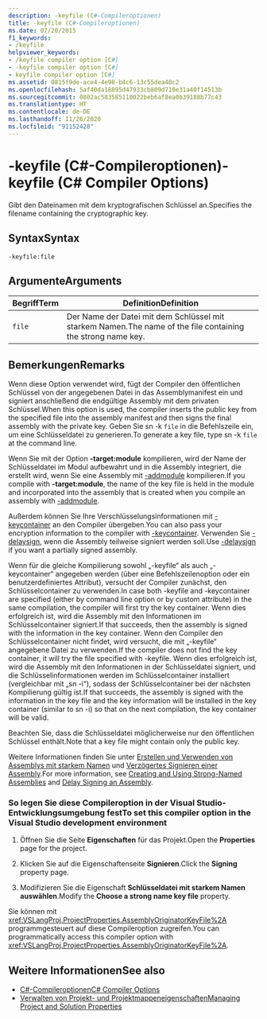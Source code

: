 ```yaml
---
description: -keyfile (C#-Compileroptionen)
title: -keyfile (C#-Compileroptionen)
ms.date: 07/20/2015
f1_keywords:
- /keyfile
helpviewer_keywords:
- /keyfile compiler option [C#]
- -keyfile compiler option [C#]
- keyfile compiler option [C#]
ms.assetid: 0815f9de-ace4-4e98-b4c6-13c55dea40c2
ms.openlocfilehash: 5af40da18895d47933cb809d710e31a40f14513b
ms.sourcegitcommit: 0802ac583585110022beb6af8ea0b39188b77c43
ms.translationtype: HT
ms.contentlocale: de-DE
ms.lasthandoff: 11/26/2020
ms.locfileid: "91152428"
---
```

# <a name="-keyfile-c-compiler-options"></a><span data-ttu-id="06861-103">-keyfile (C#-Compileroptionen)</span><span class="sxs-lookup"><span data-stu-id="06861-103">-keyfile (C# Compiler Options)</span></span>

<span data-ttu-id="06861-104">Gibt den Dateinamen mit dem kryptografischen Schlüssel an.</span><span class="sxs-lookup"><span data-stu-id="06861-104">Specifies the filename containing the cryptographic key.</span></span>  
  
## <a name="syntax"></a><span data-ttu-id="06861-105">Syntax</span><span class="sxs-lookup"><span data-stu-id="06861-105">Syntax</span></span>  
  
```console  
-keyfile:file  
```  
  
## <a name="arguments"></a><span data-ttu-id="06861-106">Argumente</span><span class="sxs-lookup"><span data-stu-id="06861-106">Arguments</span></span>  
  
|<span data-ttu-id="06861-107">Begriff</span><span class="sxs-lookup"><span data-stu-id="06861-107">Term</span></span>|<span data-ttu-id="06861-108">Definition</span><span class="sxs-lookup"><span data-stu-id="06861-108">Definition</span></span>|  
|----------|----------------|  
|`file`|<span data-ttu-id="06861-109">Der Name der Datei mit dem Schlüssel mit starkem Namen.</span><span class="sxs-lookup"><span data-stu-id="06861-109">The name of the file containing the strong name key.</span></span>|  
  
## <a name="remarks"></a><span data-ttu-id="06861-110">Bemerkungen</span><span class="sxs-lookup"><span data-stu-id="06861-110">Remarks</span></span>  

 <span data-ttu-id="06861-111">Wenn diese Option verwendet wird, fügt der Compiler den öffentlichen Schlüssel von der angegebenen Datei in das Assemblymanifest ein und signiert anschließend die endgültige Assembly mit dem privaten Schlüssel.</span><span class="sxs-lookup"><span data-stu-id="06861-111">When this option is used, the compiler inserts the public key from the specified file into the assembly manifest and then signs the final assembly with the private key.</span></span> <span data-ttu-id="06861-112">Geben Sie sn -k `file` in die Befehlszeile ein, um eine Schlüsseldatei zu generieren.</span><span class="sxs-lookup"><span data-stu-id="06861-112">To generate a key file, type sn -k `file` at the command line.</span></span>  
  
 <span data-ttu-id="06861-113">Wenn Sie mit der Option **-target:module** kompilieren, wird der Name der Schlüsseldatei im Modul aufbewahrt und in die Assembly integriert, die erstellt wird, wenn Sie eine Assembly mit [-addmodule](./addmodule-compiler-option.md) kompilieren.</span><span class="sxs-lookup"><span data-stu-id="06861-113">If you compile with **-target:module**, the name of the key file is held in the module and incorporated into the assembly that is created when you compile an assembly with [-addmodule](./addmodule-compiler-option.md).</span></span>  
  
 <span data-ttu-id="06861-114">Außerdem können Sie Ihre Verschlüsselungsinformationen mit [-keycontainer](./keycontainer-compiler-option.md) an den Compiler übergeben.</span><span class="sxs-lookup"><span data-stu-id="06861-114">You can also pass your encryption information to the compiler with [-keycontainer](./keycontainer-compiler-option.md).</span></span> <span data-ttu-id="06861-115">Verwenden Sie [-delaysign](./delaysign-compiler-option.md), wenn die Assembly teilweise signiert werden soll.</span><span class="sxs-lookup"><span data-stu-id="06861-115">Use [-delaysign](./delaysign-compiler-option.md) if you want a partially signed assembly.</span></span>  
  
 <span data-ttu-id="06861-116">Wenn für die gleiche Kompilierung sowohl „-keyfile“ als auch „-keycontainer“ angegeben werden (über eine Befehlszeilenoption oder ein benutzerdefiniertes Attribut), versucht der Compiler zunächst, den Schlüsselcontainer zu verwenden.</span><span class="sxs-lookup"><span data-stu-id="06861-116">In case both -keyfile and -keycontainer are specified (either by command line option or by custom attribute) in the same compilation, the compiler will first try the key container.</span></span> <span data-ttu-id="06861-117">Wenn dies erfolgreich ist, wird die Assembly mit den Informationen im Schlüsselcontainer signiert.</span><span class="sxs-lookup"><span data-stu-id="06861-117">If that succeeds, then the assembly is signed with the information in the key container.</span></span> <span data-ttu-id="06861-118">Wenn den Compiler den Schlüsselcontainer nicht findet, wird versucht, die mit „-keyfile“ angegebene Datei zu verwenden.</span><span class="sxs-lookup"><span data-stu-id="06861-118">If the compiler does not find the key container, it will try the file specified with -keyfile.</span></span> <span data-ttu-id="06861-119">Wenn dies erfolgreich ist, wird die Assembly mit den Informationen in der Schlüsseldatei signiert, und die Schlüsselinformationen werden im Schlüsselcontainer installiert (vergleichbar mit „sn -i“), sodass der Schlüsselcontainer bei der nächsten Kompilierung gültig ist.</span><span class="sxs-lookup"><span data-stu-id="06861-119">If that succeeds, the assembly is signed with the information in the key file and the key information will be installed in the key container (similar to sn -i) so that on the next compilation, the key container will be valid.</span></span>  
  
 <span data-ttu-id="06861-120">Beachten Sie, dass die Schlüsseldatei möglicherweise nur den öffentlichen Schlüssel enthält.</span><span class="sxs-lookup"><span data-stu-id="06861-120">Note that a key file might contain only the public key.</span></span>  
  
 <span data-ttu-id="06861-121">Weitere Informationen finden Sie unter [Erstellen und Verwenden von Assemblys mit starkem Namen](../../../standard/assembly/create-use-strong-named.md) und [Verzögertes Signieren einer Assembly](../../../standard/assembly/delay-sign.md).</span><span class="sxs-lookup"><span data-stu-id="06861-121">For more information, see [Creating and Using Strong-Named Assemblies](../../../standard/assembly/create-use-strong-named.md) and [Delay Signing an Assembly](../../../standard/assembly/delay-sign.md).</span></span>  
  
### <a name="to-set-this-compiler-option-in-the-visual-studio-development-environment"></a><span data-ttu-id="06861-122">So legen Sie diese Compileroption in der Visual Studio-Entwicklungsumgebung fest</span><span class="sxs-lookup"><span data-stu-id="06861-122">To set this compiler option in the Visual Studio development environment</span></span>  
  
1. <span data-ttu-id="06861-123">Öffnen Sie die Seite **Eigenschaften** für das Projekt.</span><span class="sxs-lookup"><span data-stu-id="06861-123">Open the **Properties** page for the project.</span></span>  
  
2. <span data-ttu-id="06861-124">Klicken Sie auf die Eigenschaftenseite **Signieren**.</span><span class="sxs-lookup"><span data-stu-id="06861-124">Click the **Signing** property page.</span></span>  
  
3. <span data-ttu-id="06861-125">Modifizieren Sie die Eigenschaft **Schlüsseldatei mit starkem Namen auswählen**.</span><span class="sxs-lookup"><span data-stu-id="06861-125">Modify the **Choose a strong name key file** property.</span></span>  
  
 <span data-ttu-id="06861-126">Sie können mit <xref:VSLangProj.ProjectProperties.AssemblyOriginatorKeyFile%2A> programmgesteuert auf diese Compileroption zugreifen.</span><span class="sxs-lookup"><span data-stu-id="06861-126">You can programmatically access this compiler option with <xref:VSLangProj.ProjectProperties.AssemblyOriginatorKeyFile%2A>.</span></span>  
  
## <a name="see-also"></a><span data-ttu-id="06861-127">Weitere Informationen</span><span class="sxs-lookup"><span data-stu-id="06861-127">See also</span></span>

- [<span data-ttu-id="06861-128">C#-Compileroptionen</span><span class="sxs-lookup"><span data-stu-id="06861-128">C# Compiler Options</span></span>](./index.md)
- [<span data-ttu-id="06861-129">Verwalten von Projekt- und Projektmappeneigenschaften</span><span class="sxs-lookup"><span data-stu-id="06861-129">Managing Project and Solution Properties</span></span>](/visualstudio/ide/managing-project-and-solution-properties)
